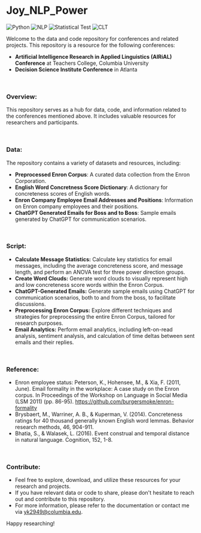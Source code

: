 # Joy_NLP_Power
![Python](https://img.shields.io/badge/Python-3776AB?style=for-the-badge&logo=python&logoColor=white)
![NLP](https://img.shields.io/badge/Natural%20Language%20Processing-4B8BBE?style=for-the-badge)
![Statistical Test](https://img.shields.io/badge/Statistical%20Test-FFD700?style=for-the-badge)
![CLT](https://img.shields.io/badge/Construal%20Level%20Theory-FFC0CB?style=for-the-badge)


Welcome to the data and code repository for conferences and related projects. This repository is a resource for the following conferences:
- **Artificial Intelligence Research in Applied Linguistics (AIRiAL) Conference** at Teachers College, Columbia University
- **Decision Science Institute Conference** in Atlanta
  
<br>

### Overview:
This repository serves as a hub for data, code, and information related to the conferences mentioned above. 
It includes valuable resources for researchers and participants.

<br>

### Data:
The repository contains a variety of datasets and resources, including:
- **Preprocessed Enron Corpus**: A curated data collection from the Enron Corporation.
- **English Word Concretness Score Dictionary**: A dictionary for concreteness scores of English words.
- **Enron Company Employee Email Addresses and Positions**: Information on Enron company employees and their positions.
- **ChatGPT Generated Emails for Boss and to Boss**: Sample emails generated by ChatGPT for communication scenarios.

<br>

### Script:
- **Calculate Message Statistics:** Calculate key statistics for email messages, including the average concreteness score, and message length, and perform an ANOVA test for three power direction groups.
- **Create Word Clouds:** Generate word clouds to visually represent high and low concreteness score words within the Enron Corpus.
- **ChatGPT-Generated Emails:** Generate sample emails using ChatGPT for communication scenarios, both to and from the boss, to facilitate discussions.
- **Preprocessing Enron Corpus:** Explore different techniques and strategies for preprocessing the entire Enron Corpus, tailored for research purposes.
- **Email Analytics:** Perform email analytics, including left-on-read analysis, sentiment analysis, and calculation of time deltas between sent emails and their replies.

<br>

### Reference: 
- Enron employee status: Peterson, K., Hohensee, M., & Xia, F. (2011, June). Email formality in the workplace: A case study on the Enron corpus. In Proceedings of the Workshop on Language in Social Media (LSM 2011) (pp. 86-95). https://github.com/burgersmoke/enron-formality
- Brysbaert, M., Warriner, A. B., & Kuperman, V. (2014). Concreteness ratings for 40 thousand generally known English word lemmas. Behavior research methods, 46, 904-911.
- Bhatia, S., & Walasek, L. (2016). Event construal and temporal distance in natural language. Cognition, 152, 1-8.

<br>

### Contribute:
- Feel free to explore, download, and utilize these resources for your research and projects.
- If you have relevant data or code to share, please don't hesitate to reach out and contribute to this repository.
- For more information, please refer to the documentation or contact me via yk2949@columbia.edu.

Happy researching!
